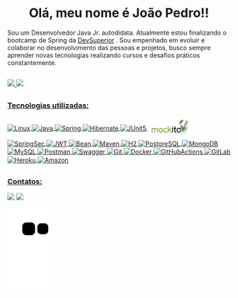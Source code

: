 <h1 align="center">Olá, meu nome é João Pedro!!</h1>

Sou um Desenvolvedor Java Jr. autodidata. Atualmente estou finalizando o bootcamp de Spring da [DevSuperior](https://devsuperior.com.br/bootcamp) . Sou empenhado em evoluir e colaborar no desenvolvimento das pessoas e projetos, busco sempre aprender novas tecnologias realizando cursos e desafios práticos constantemente.
  
##
<div align="left">
  <a href="https://github.com/jpdal98">
  <img height="180em" src="https://github-readme-stats.vercel.app/api?username=jpdal98&show_icons=true&theme=radical&include_all_commits=true&count_private=true"/>
  <img height="180em" src="https://github-readme-stats.vercel.app/api/top-langs/?username=jpdal98&layout=compact&langs_count=7&theme=radical"/>
</div>

##
### Tecnologias utilizadas:
  <img align="center" alt="Linux" height="48" width="48" src="https://img.icons8.com/color/48/000000/ubuntu--v1.png">
  <img align="center" alt="Java" height="55" width="45" src="https://cdn.jsdelivr.net/gh/devicons/devicon/icons/java/java-original.svg">
  <img align = "center" alt="Spring" width="43" height="43" src="https://devkico.itexto.com.br/wp-content/uploads/2014/08/spring-boot-project-logo.png"/> 
  <img align = "center" alt="Hibernate" width="120" height="67" src="https://cdn.icon-icons.com/icons2/2699/PNG/512/hibernate_logo_icon_169034.png"/> 
  <img align="center" alt="JUnit5" height="38" width="38" src="https://i.imgur.com/co3aDyw.png">
  <img align="center" alt="Mockito" height="50" width="100" src="https://raw.githubusercontent.com/mockito/mockito/main/src/javadoc/org/mockito/logo.png">
  <img align="center" alt="SpringSec" height="32" width="85" src="https://www.dariawan.com/media/images/tech-spring-security.width-1024.png">
  <img align="center" alt="JWT" height="38" width="38" src="https://jwt.io/img/pic_logo.svg">
  <img align="center" alt="Bean" height="48" width="48" src="https://beanvalidation.org/logo/logo.svg">
  <img align="center" alt="Maven" height="38" width="37" src="https://cdn.icon-icons.com/icons2/2107/PNG/512/file_type_maven_icon_130397.png">
  <img align="center" alt="H2" height="30" width="36" src="https://www.h2database.com/html/images/h2-logo-2.png">
  <img align="center" alt="PostgreSQL" height="42" width="42" src="https://icongr.am/devicon/postgresql-original.svg?size=128&color=currentColor">
  <img align="center" alt="MongoDB" height="37" width="37" src="https://user-images.githubusercontent.com/12401985/69677784-80bec400-1082-11ea-89b2-b2120eb84676.png">
  <img align="center" alt="MySQL" height="70" width="70" src="https://icongr.am/devicon/mysql-original-wordmark.svg?size=128&color=currentColor">
  <img align = "center" alt="Postman" width="38" height="38" src="https://i.imgur.com/WVuA8RH.png"/>
  <img align = "center" alt="Swagger" width="50" height="40" src="https://phauer.com/blog/2015/0728-enriching-restful-services-swagger/swagger-logo-300x239.png"/>
  <img align = "center" alt="Git" width="39" height="39" src="https://i.imgur.com/5pIevzW.png"/>
  <img align = "center" alt="Docker" width="60" height="60" src="https://cdn.jsdelivr.net/gh/devicons/devicon/icons/docker/docker-plain.svg"/>
  <img align = "center" alt="GitHubActions" width="39" height="39" src="https://avatars.githubusercontent.com/u/44036562?s=280&v=4"/>
  <img align = "center" alt="GitLab" width="38" height="38" src="https://cdn.jsdelivr.net/gh/devicons/devicon/icons/gitlab/gitlab-original.svg"/>
  <img align = "center" alt="Heroku" width="36" height="36" src="https://cdn.jsdelivr.net/gh/devicons/devicon/icons/heroku/heroku-original.svg"/>
  <img align = "center" alt="Amazon" width="45" height="50" src="https://img.icons8.com/color/344/amazon-web-services.png"/>


##
### Contatos:
<div> 
  <a href = "https://www.instagram.com/joaopedro6731/"><img src="https://img.shields.io/badge/Instagram-E4405F?style=for-the-badge&logo=instagram&logoColor=white" target="_blank"></a>
  <a href="https://linkedin.com/in/joão-pedro-dos-anjos-lopes-8725bb210" target="_blank"><img src="https://img.shields.io/badge/-LinkedIn-%230077B5?style=for-the-badge&logo=linkedin&logoColor=white" target="_blank"></a>
 
  ![Snake animation](https://github.com/jpdal98/jpdal98/blob/output/github-contribution-grid-snake.svg)
  
  </div>
